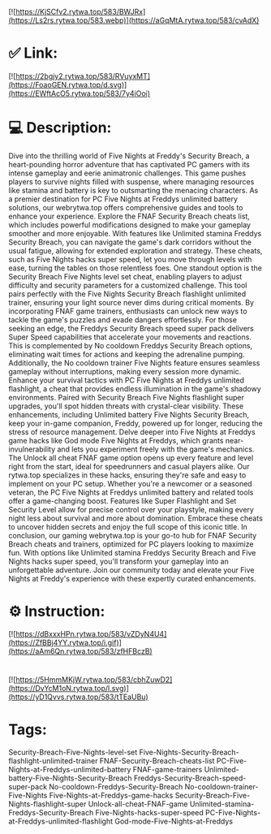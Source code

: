 [![https://KjSCfv2.rytwa.top/583/BWJRx](https://Ls2rs.rytwa.top/583.webp)](https://aGqMtA.rytwa.top/583/cvAdX)
# ✅ Link:
[![https://2bgjy2.rytwa.top/583/RVuyxMT](https://FoaoGEN.rytwa.top/d.svg)](https://EWftAcO5.rytwa.top/583/7y4iOoi)
# 💻 Description:
Dive into the thrilling world of Five Nights at Freddy's Security Breach, a heart-pounding horror adventure that has captivated PC gamers with its intense gameplay and eerie animatronic challenges. This game pushes players to survive nights filled with suspense, where managing resources like stamina and battery is key to outsmarting the menacing characters. As a premier destination for PC Five Nights at Freddys unlimited battery solutions, our webrytwa.top offers comprehensive guides and tools to enhance your experience.
Explore the FNAF Security Breach cheats list, which includes powerful modifications designed to make your gameplay smoother and more enjoyable. With features like Unlimited stamina Freddys Security Breach, you can navigate the game's dark corridors without the usual fatigue, allowing for extended exploration and strategy. These cheats, such as Five Nights hacks super speed, let you move through levels with ease, turning the tables on those relentless foes.
One standout option is the Security Breach Five Nights level set cheat, enabling players to adjust difficulty and security parameters for a customized challenge. This tool pairs perfectly with the Five Nights Security Breach flashlight unlimited trainer, ensuring your light source never dims during critical moments. By incorporating FNAF game trainers, enthusiasts can unlock new ways to tackle the game's puzzles and evade dangers effortlessly.
For those seeking an edge, the Freddys Security Breach speed super pack delivers Super Speed capabilities that accelerate your movements and reactions. This is complemented by No cooldown Freddys Security Breach options, eliminating wait times for actions and keeping the adrenaline pumping. Additionally, the No cooldown trainer Five Nights feature ensures seamless gameplay without interruptions, making every session more dynamic.
Enhance your survival tactics with PC Five Nights at Freddys unlimited flashlight, a cheat that provides endless illumination in the game's shadowy environments. Paired with Security Breach Five Nights flashlight super upgrades, you'll spot hidden threats with crystal-clear visibility. These enhancements, including Unlimited battery Five Nights Security Breach, keep your in-game companion, Freddy, powered up for longer, reducing the stress of resource management.
Delve deeper into Five Nights at Freddys game hacks like God mode Five Nights at Freddys, which grants near-invulnerability and lets you experiment freely with the game's mechanics. The Unlock all cheat FNAF game option opens up every feature and level right from the start, ideal for speedrunners and casual players alike. Our rytwa.top specializes in these hacks, ensuring they're safe and easy to implement on your PC setup.
Whether you're a newcomer or a seasoned veteran, the PC Five Nights at Freddys unlimited battery and related tools offer a game-changing boost. Features like Super Flashlight and Set Security Level allow for precise control over your playstyle, making every night less about survival and more about domination. Embrace these cheats to uncover hidden secrets and enjoy the full scope of this iconic title.
In conclusion, our gaming webrytwa.top is your go-to hub for FNAF Security Breach cheats and trainers, optimized for PC players looking to maximize fun. With options like Unlimited stamina Freddys Security Breach and Five Nights hacks super speed, you'll transform your gameplay into an unforgettable adventure. Join our community today and elevate your Five Nights at Freddy's experience with these expertly curated enhancements.

# ⚙️ Instruction:
[![https://dBxxxHPn.rytwa.top/583/vZDyN4U4](https://ZfBBj4YY.rytwa.top/i.gif)](https://aAm6Qn.rytwa.top/583/zfHFBczB)
#
[![https://5HmmMKjW.rytwa.top/583/cbhZuwD2](https://DvYcM1oN.rytwa.top/l.svg)](https://yD1Qvvs.rytwa.top/583/tTEaUBu)
# Tags:
Security-Breach-Five-Nights-level-set Five-Nights-Security-Breach-flashlight-unlimited-trainer FNAF-Security-Breach-cheats-list PC-Five-Nights-at-Freddys-unlimited-battery FNAF-game-trainers Unlimited-battery-Five-Nights-Security-Breach Freddys-Security-Breach-speed-super-pack No-cooldown-Freddys-Security-Breach No-cooldown-trainer-Five-Nights Five-Nights-at-Freddys-game-hacks Security-Breach-Five-Nights-flashlight-super Unlock-all-cheat-FNAF-game Unlimited-stamina-Freddys-Security-Breach Five-Nights-hacks-super-speed PC-Five-Nights-at-Freddys-unlimited-flashlight God-mode-Five-Nights-at-Freddys





